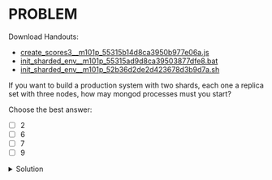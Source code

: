# PROBLEM

Download Handouts:

- [create_scores3__m101p_55315b14d8ca3950b977e06a.js](https://university.mongodb.com/static/MongoDB_2018_M101J_August/handouts/create_scores3__m101p_55315b14d8ca3950b977e06a.js)
- [init_sharded_env__m101p_55315ad9d8ca39503877dfe8.bat](https://university.mongodb.com/static/MongoDB_2018_M101J_August/handouts/init_sharded_env__m101p_55315ad9d8ca39503877dfe8.bat)
- [init_sharded_env__m101p_52b36d2de2d423678d3b9d7a.sh](https://university.mongodb.com/static/MongoDB_2018_M101J_August/handouts/init_sharded_env__m101p_52b36d2de2d423678d3b9d7a.sh)

If you want to build a production system with two shards, each one a replica set with three nodes, how may mongod processes must you start?

Choose the best answer:

- [ ] 2
- [ ] 6
- [ ] 7
- [ ] 9

<details>
	<summary>Solution</summary>
	<br>9
	<br>6 of them are going to come from the shards. There's two replica sets, each one with three nodes in the replica set. And there's three config servers. That's what we recommend for production systems.
</details>
